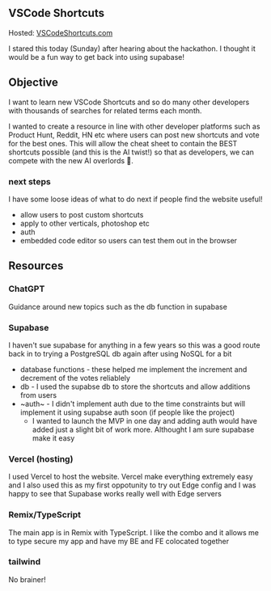 ## VSCode Shortcuts

Hosted: [VSCodeShortcuts.com](https://VSCodeShortcuts.com)

I stared this today (Sunday) after hearing about the hackathon. I thought it would be a fun way to get back into using supabase!

## Objective

I want to learn new VSCode Shortcuts and so do many other developers with thousands of searches for related terms each month.

I wanted to create a resource in line with other developer platforms such as Product Hunt, Reddit, HN etc where users can post new shortcuts and vote for the best ones. This will allow the cheat sheet to contain the BEST shortcuts possible (and this is the AI twist!) so that as developers, we can compete with the new AI overlords 🤖. 

### next steps

I have some loose ideas of what to do next if people find the website useful!
* allow users to post custom shortcuts
* apply to other verticals, photoshop etc
* auth
* embedded code editor so users can test them out in the browser

## Resources

### ChatGPT
Guidance around new topics such as the db function in supabase

### Supabase
I haven't sue supabase for anything in a few years so this was a good route back in to trying a PostgreSQL db again after using NoSQL for a bit

* database functions - these helped me implement the increment and decrement of the votes reliablely
* db - I used the supabse db to store the shortcuts and allow additions from users
* ~auth~ - I didn't implement auth due to the time constraints but will implement it using supabse auth soon (if people like the project)
  * I wanted to launch the MVP in one day and adding auth would have added just a slight bit of work more. Althought I am sure supabase make it easy


### Vercel (hosting)

I used Vercel to host the website. Vercel make everything extremely easy and I also used this as my first oppotunity to try out Edge config and I was happy to see that Supabase works really well with Edge servers

### Remix/TypeScript

The main app is in Remix with TypeScript. I like the combo and it allows me to type secure my app and have my BE and FE colocated together

### tailwind

No brainer!

